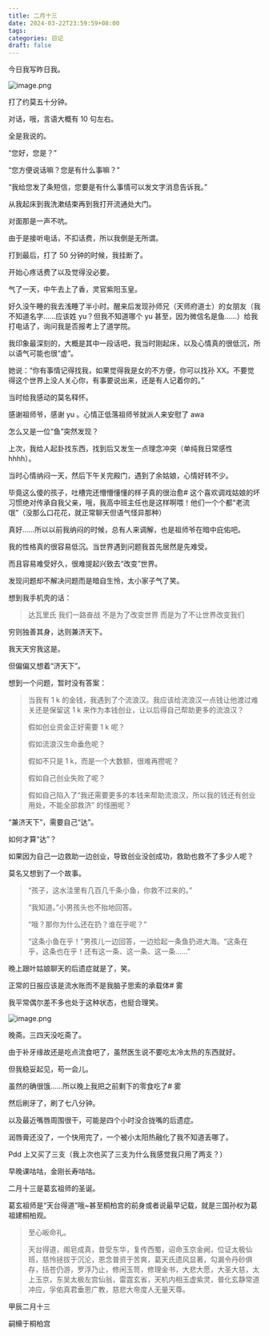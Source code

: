 ```yaml
---
title: 二月十三
date: 2024-03-22T23:59:59+08:00
tags: 
categories: 日记
draft: false
---
```

今日我写昨日我。

![image.png](https://cdn.jsdelivr.net/gh/luo029/blogimage@main/24%200323%200812%2044.png)

打了约莫五十分钟。

对话，哦，言语大概有 10 句左右。

全是我说的。

“您好，您是？”

“您方便说话嘛？您是有什么事嘛？”

“我给您发了条短信，您要是有什么事情可以发文字消息告诉我。”

从我起床到我洗漱结束再到我打开流通处大门。

对面那是一声不吭。

由于是接听电话，不扣话费，所以我倒是无所谓。

打到最后，打了 50 分钟的时候，我挂断了。

开始心疼话费了以及觉得没必要。

气了一天，中午去上了香，灵官紫阳玉皇。

好久没午睡的我去浅睡了半小时。醒来后发现孙师兄（天师府道士）的女朋友（我不知道名字……应该姓 yu？但我不知道哪个 yu 甚至，因为微信名是鱼……）给我打电话了，询问我是否报考上了道学院。

我印象最深刻的，大概是其中一段话吧，我当时刚起床，以及心情真的很低沉，所以语气可能也很“虚”。

她说：“你有事情记得找我，如果觉得我是女的不方便，你可以找孙 XX。不要觉得这个世界上没人关心你，有事要说出来，还是有人记着你的。”

当时给我感动的莫名释怀。

感谢祖师爷，感谢 yu 。心情正低落祖师爷就派人来安慰了 awa

怎么又是一位“鱼”突然发现？

上次，我给人起卦找东西，找到后又发生一点理念冲突（单纯我日常感性 hhhh）。

当时心情纳闷一天，然后下午关完殿门，遇到了余姑娘，心情好转不少。

毕竟这么傻的孩子，吐槽完还懵懵懂懂的样子真的很治愈# 这个喜欢调戏姑娘的坏习惯绝对传承自我父亲，哦，我高中班主任也是这样啊喂！他们一个个都“老流氓”（没那么口花花，就正常聊天但语气怪异那种）

真好……所以以前我纳闷的时候，总有人来调解，也是祖师爷在暗中庇佑吧。

我的性格真的很容易低沉。当世界遇到问题我首先居然是先难受。

而且容易难受好久，很难提起兴致去“改变”世界。

发现问题却不解决问题而是暗自生怜，太小家子气了笑。

想到我手机壳的话：

> 达瓦里氏
> 我们一路奋战
> 不是为了改变世界
> 而是为了不让世界改变我们

穷则独善其身，达则兼济天下。

我天天穷我这是。

但偏偏又想着“济天下”。

想到一个问题，暂时没有答案：

> 当我有 1 k 的金钱，我遇到了个流浪汉。我应该给流浪汉一点钱让他渡过难关还是保留这 1 k 来作为本钱创业，让以后得自己帮助更多的流浪汉？
> 
> 假如创业资金正好需要 1 k 呢？
> 
> 假如流浪汉生命垂危呢？
> 
> 假如不只是 1 k，而是一个大数额，很难再攒呢？
> 
> 假如自己创业失败了呢？
> 
> 假如自己陷入了“我还需要更多的本钱来帮助流浪汉，所以我的钱还有创业用处，不能全部救济” 的怪圈呢？

“兼济天下”，需要自己“达”。

如何才算“达”？

如果因为自己一边救助一边创业，导致创业没创成功，救助也救不了多少人呢？

莫名又想到了一个故事。

> “孩子，这水洼里有几百几千条小鱼，你救不过来的。”
> 
> “我知道。”小男孩头也不抬地回答。
> 
> “哦？那你为什么还在扔？谁在乎呢？”
> 
> “这条小鱼在乎！”男孩儿一边回答，一边拾起一条鱼扔进大海。“这条在乎，这条也在乎！还有这一条、这一条、这一条……”

晚上跟叶姑娘聊天的后遗症就是了，笑。

正常的日报应该是流水账而不是我脑子思索的承载体# 雾

我平常偶尔差不多也处于这种状态，也挺合理笑。

![image.png](https://cdn.jsdelivr.net/gh/luo029/blogimage@main/24%200323%200836%2011.png)

晚斋。三四天没吃斋了。

由于补牙缘故还是吃点流食吧了，虽然医生说不要吃太冷太热的东西就好。

但我稳妥起见，苟一会儿。

虽然的确很饿……所以晚上我把之前剩下的零食吃了# 雾

然后刷牙了，刷了七八分钟。

以及最近嘴唇周围很干，可能是四个小时没合拢嘴的后遗症。

润唇膏还没了，一个快用完了，一个被小太阳热融化了我不知道丢哪了。

Pdd 上又买了三支（我上次也买了三支为什么我感觉我只用了两支？）

早晚课咕咕，金刚长寿咕咕。

二月十三是葛玄祖师的圣诞。

葛玄祖师是“天台得道”哦~甚至桐柏宫的前身或者说最早记载，就是三国孙权为葛祖建桐柏观。

> 至心皈命礼。
> 
> 天台得道，阁皂成真，昔受东华，复传西蜀，诏命玉京金阙，位证太极仙班，慈怜拯拔于沉沦，恩念普资于苦爽，葛天氏遗风显著，勾漏令丹砂俱存，括苍仍游，罗浮乃止，修闲玉笥，修理金书，大悲大愿，大圣大慈，太上玉京，东吴太极左宫仙翁，雷霆玄省，天机内相玉虚紫灵，普化玄静常道冲应，孚佑真君垂恩广教，慈悲大帝度人无量天尊。

甲辰二月十三

嗣檙于桐柏宫
